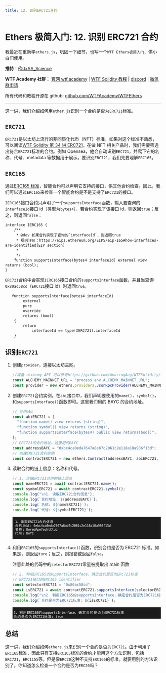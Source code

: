 ```yaml
---
title: 12. 识别ERC721合约
---
```


# Ethers 极简入门: 12. 识别 ERC721 合约

我最近在重新学`ethers.js`，巩固一下细节，也写一个`WTF Ethers极简入门`，供小白们使用。

**推特**：[@0xAA_Science](https://twitter.com/0xAA_Science)

**WTF Academy 社群：** [官网 wtf.academy](https://wtf.academy) | [WTF Solidity 教程](https://github.com/AmazingAng/WTFSolidity) | [discord](https://discord.gg/5akcruXrsk) | [微信群申请](https://docs.google.com/forms/d/e/1FAIpQLSe4KGT8Sh6sJ7hedQRuIYirOoZK_85miz3dw7vA1-YjodgJ-A/viewform?usp=sf_link)

所有代码和教程开源在 github: [github.com/WTFAcademy/WTFEthers](https://github.com/WTFAcademy/WTFEthers)

---

这一讲，我们介绍如何用`ether.js`识别一个合约是否为`ERC721`标准。

## `ERC721`

`ERC721`是以太坊上流行的非同质化代币（NFT）标准，如果对这个标准不熟悉，可以阅读[WTF Solidity 第 34 讲 ERC721](https://github.com/AmazingAng/WTFSolidity/blob/main/34_ERC721/readme.md)。在做 NFT 相关产品时，我们需要筛选出符合`ERC721`标准的合约。例如 Opensea，他会自动识别`ERC721`，并爬下它的名称、代号、metadata 等数据用于展示。要识别`ERC721`，我们先要理解`ERC165`。

## `ERC165`

通过[ERC165 标准](https://eips.ethereum.org/EIPS/eip-165)，智能合约可以声明它支持的接口，供其他合约检查。因此，我们可以通过`ERC165`来检查一个智能合约是不是支持了`ERC721`的接口。

`IERC165`接口合约只声明了一个`supportsInterface`函数，输入要查询的`interfaceId`接口 id（类型为`bytes4`），若合约实现了该接口 id，则返回`true`；反之，则返回`false`：

```solidity
interface IERC165 {
    /**
     * @dev 如果合约实现了查询的`interfaceId`，则返回true
     * 规则详见：https://eips.ethereum.org/EIPS/eip-165#how-interfaces-are-identified[EIP section]
     *
     */
    function supportsInterface(bytes4 interfaceId) external view returns (bool);
}
```

`ERC721`合约中会实现`IERC165`接口合约的`supportsInterface`函数，并且当查询`0x80ac58cd`（`ERC721`接口 id）时返回`true`。

```solidity
   function supportsInterface(bytes4 interfaceId)
        external
        pure
        override
        returns (bool)
    {
        return
            interfaceId == type(IERC721).interfaceId
    }
```

## 识别`ERC721`

1. 创建`provider`，连接以太坊主网。

   ```js
   //准备 alchemy API 可以参考https://github.com/AmazingAng/WTFSolidity/blob/main/Topics/Tools/TOOL04_Alchemy/readme.md
   const ALCHEMY_MAINNET_URL = "process.env.ALCHEMY_MAINNET_URL";
   const provider = new ethers.providers.JsonRpcProvider(ALCHEMY_MAINNET_URL);
   ```

2. 创建`ERC721`合约实例，在`abi`接口中，我们声明要使用的`name()`，`symbol()`，和`supportsInterface()`函数即可。这里我们用的 BAYC 的合约地址。

   ```js
   // 合约abi
   const abiERC721 = [
     "function name() view returns (string)",
     "function symbol() view returns (string)",
     "function supportsInterface(bytes4) public view returns(bool)",
   ];
   // ERC721的合约地址，这里用的BAYC
   const addressBAYC = "0xbc4ca0eda7647a8ab7c2061c2e118a18a936f13d";
   // 创建ERC721合约实例
   const contractERC721 = new ethers.Contract(addressBAYC, abiERC721, provider);
   ```

3. 读取合约的链上信息：名称和代号。

   ```js
   // 1. 读取ERC721合约的链上信息
   const nameERC721 = await contractERC721.name();
   const symbolERC721 = await contractERC721.symbol();
   console.log("\n1. 读取ERC721合约信息");
   console.log(`合约地址: ${addressBAYC}`);
   console.log(`名称: ${nameERC721}`);
   console.log(`代号: ${symbolERC721}`);
   ```

   ![读取合约名称和代好](img/12-1.png)

4. 利用`ERC165`的`supportsInterface()`函数，识别合约是否为 ERC721 标准。如果是，则返回`ture`；反之，则报错或返回`false`。

   注意此处的代码中的`selectorERC721`常量被提取出 main 函数

   ```js
   // 2. 利用ERC165的supportsInterface，确定合约是否为ERC721标准
   // ERC721接口的ERC165 identifier
   const selectorERC721 = "0x80ac58cd";
   const isERC721 = await contractERC721.supportsInterface(selectorERC721);
   console.log("\n2. 利用ERC165的supportsInterface，确定合约是否为ERC721标准");
   console.log(`合约是否为ERC721标准: ${isERC721}`);
   ```

   ![识别ERC721](img/12-2.png)

## 总结

这一讲，我们介绍如何`ethers.js`来识别一个合约是否为`ERC721`。由于利用了`ERC165`标准，因此只有支持`ERC165`标准的合约才能用这个方法识别，包括`ERC721`，`ERC1155`等。但是像`ERC20`这种不支持`ERC165`的标准，就要用别的方法识别了。你知道怎么检查一个合约是否为`ERC20`吗？
